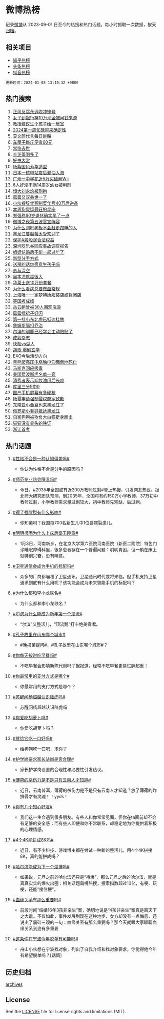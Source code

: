 # 微博热榜

记录[微博](https://www.weibo.com)从 2023-09-01 日至今的热搜和热门话题。每小时抓取一次数据，按天[归档](archives)。

## 相关项目

- [知乎热榜](https://github.com/hotarchive/zhihu)
- [头条热榜](https://github.com/hotarchive/toutiao)
- [抖音热榜](https://github.com/hotarchive/douyin)


`更新时间：2024-01-08 13:10:32 +0800`

## 热门搜索

1. [正风反腐永远吹冲锋号](https://m.weibo.cn/search?containerid=100103type%3D1%26t%3D10%26q%3D%23%E6%AD%A3%E9%A3%8E%E5%8F%8D%E8%85%90%E6%B0%B8%E8%BF%9C%E5%90%B9%E5%86%B2%E9%94%8B%E5%8F%B7%23&stream_entry_id=51&isnewpage=1&extparam=seat%3D1%26c_type%3D51%26pos%3D0%26dgr%3D0%26q%3D%2523%25E6%25AD%25A3%25E9%25A3%258E%25E5%258F%258D%25E8%2585%2590%25E6%25B0%25B8%25E8%25BF%259C%25E5%2590%25B9%25E5%2586%25B2%25E9%2594%258B%25E5%258F%25B7%2523%26filter_type%3Drealtimehot%26cate%3D10103%26stream_entry_id%3D51%26display_time%3D1704690631%26pre_seqid%3D17046906310020735637)
1. [女子到银行存10万现金被问钱来源](https://m.weibo.cn/search?containerid=100103type%3D1%26t%3D10%26q%3D%23%E5%A5%B3%E5%AD%90%E5%88%B0%E9%93%B6%E8%A1%8C%E5%AD%9810%E4%B8%87%E7%8E%B0%E9%87%91%E8%A2%AB%E9%97%AE%E9%92%B1%E6%9D%A5%E6%BA%90%23&stream_entry_id=31&isnewpage=1&extparam=seat%3D1%26c_type%3D31%26realpos%3D1%26q%3D%2523%25E5%25A5%25B3%25E5%25AD%2590%25E5%2588%25B0%25E9%2593%25B6%25E8%25A1%258C%25E5%25AD%259810%25E4%25B8%2587%25E7%258E%25B0%25E9%2587%2591%25E8%25A2%25AB%25E9%2597%25AE%25E9%2592%25B1%25E6%259D%25A5%25E6%25BA%2590%2523%26band_rank%3D1%26dgr%3D0%26flag%3D2%26cate%3D5001%26filter_type%3Drealtimehot%26stream_entry_id%3D31%26lcate%3D5001%26pos%3D0%26display_time%3D1704690631%26pre_seqid%3D17046906310020735637)
1. [教授建议生个孩子给一居室](https://m.weibo.cn/search?containerid=100103type%3D1%26t%3D10%26q%3D%23%E6%95%99%E6%8E%88%E5%BB%BA%E8%AE%AE%E7%94%9F%E4%B8%AA%E5%AD%A9%E5%AD%90%E7%BB%99%E4%B8%80%E5%B1%85%E5%AE%A4%23&stream_entry_id=31&isnewpage=1&extparam=seat%3D1%26c_type%3D31%26realpos%3D2%26q%3D%2523%25E6%2595%2599%25E6%258E%2588%25E5%25BB%25BA%25E8%25AE%25AE%25E7%2594%259F%25E4%25B8%25AA%25E5%25AD%25A9%25E5%25AD%2590%25E7%25BB%2599%25E4%25B8%2580%25E5%25B1%2585%25E5%25AE%25A4%2523%26band_rank%3D2%26dgr%3D0%26flag%3D1%26cate%3D5001%26filter_type%3Drealtimehot%26stream_entry_id%3D31%26lcate%3D5001%26pos%3D1%26display_time%3D1704690631%26pre_seqid%3D17046906310020735637)
1. [2024第一周忙碌带来确定性](https://m.weibo.cn/search?containerid=100103type%3D1%26t%3D10%26q%3D%232024%E7%AC%AC%E4%B8%80%E5%91%A8%E5%BF%99%E7%A2%8C%E5%B8%A6%E6%9D%A5%E7%A1%AE%E5%AE%9A%E6%80%A7%23&stream_entry_id=31&isnewpage=1&extparam=seat%3D1%26c_type%3D31%26realpos%3D3%26q%3D%25232024%25E7%25AC%25AC%25E4%25B8%2580%25E5%2591%25A8%25E5%25BF%2599%25E7%25A2%258C%25E5%25B8%25A6%25E6%259D%25A5%25E7%25A1%25AE%25E5%25AE%259A%25E6%2580%25A7%2523%26band_rank%3D3%26dgr%3D0%26flag%3D1%26cate%3D5001%26filter_type%3Drealtimehot%26stream_entry_id%3D31%26lcate%3D5001%26pos%3D2%26display_time%3D1704690631%26pre_seqid%3D17046906310020735637)
1. [莫文蔚代言每日鲜酪](https://m.weibo.cn/search?containerid=100103type%3D1%26t%3D10%26q%3D%23%E8%8E%AB%E6%96%87%E8%94%9A%E4%BB%A3%E8%A8%80%E6%AF%8F%E6%97%A5%E9%B2%9C%E9%85%AA%23&stream_entry_id=31&isnewpage=1&extparam=seat%3D1%26c_type%3D31%26pos%3D3%26q%3D%2523%25E8%258E%25AB%25E6%2596%2587%25E8%2594%259A%25E4%25BB%25A3%25E8%25A8%2580%25E6%25AF%258F%25E6%2597%25A5%25E9%25B2%259C%25E9%2585%25AA%2523%26band_rank%3D4%26adid%3D218080%26is_ad_pos%3D1%26topic_ad%3D1%26dgr%3D0%26filter_type%3Drealtimehot%26stream_entry_id%3D31%26lcate%3D5001%26cate%3D5001%26display_time%3D1704690631%26pre_seqid%3D17046906310020735637)
1. [车厘子每斤便宜60元](https://m.weibo.cn/search?containerid=100103type%3D1%26t%3D10%26q%3D%23%E8%BD%A6%E5%8E%98%E5%AD%90%E6%AF%8F%E6%96%A4%E4%BE%BF%E5%AE%9C60%E5%85%83%23&stream_entry_id=31&isnewpage=1&extparam=seat%3D1%26c_type%3D31%26realpos%3D4%26q%3D%2523%25E8%25BD%25A6%25E5%258E%2598%25E5%25AD%2590%25E6%25AF%258F%25E6%2596%25A4%25E4%25BE%25BF%25E5%25AE%259C60%25E5%2585%2583%2523%26band_rank%3D4%26dgr%3D0%26flag%3D2%26cate%3D5001%26filter_type%3Drealtimehot%26stream_entry_id%3D31%26lcate%3D5001%26pos%3D4%26display_time%3D1704690631%26pre_seqid%3D17046906310020735637)
1. [常怡去世](https://m.weibo.cn/search?containerid=100103type%3D1%26t%3D10%26q%3D%23%E5%B8%B8%E6%80%A1%E5%8E%BB%E4%B8%96%23&stream_entry_id=31&isnewpage=1&extparam=seat%3D1%26c_type%3D31%26realpos%3D5%26q%3D%2523%25E5%25B8%25B8%25E6%2580%25A1%25E5%258E%25BB%25E4%25B8%2596%2523%26band_rank%3D5%26dgr%3D0%26flag%3D1%26cate%3D5001%26filter_type%3Drealtimehot%26stream_entry_id%3D31%26lcate%3D5001%26pos%3D5%26display_time%3D1704690631%26pre_seqid%3D17046906310020735637)
1. [辛芷蕾喝多了](https://m.weibo.cn/search?containerid=100103type%3D1%26t%3D10%26q%3D%E8%BE%9B%E8%8A%B7%E8%95%BE%E5%96%9D%E5%A4%9A%E4%BA%86&stream_entry_id=31&isnewpage=1&extparam=seat%3D1%26c_type%3D31%26realpos%3D6%26q%3D%25E8%25BE%259B%25E8%258A%25B7%25E8%2595%25BE%25E5%2596%259D%25E5%25A4%259A%25E4%25BA%2586%26band_rank%3D6%26dgr%3D0%26flag%3D2%26cate%3D5001%26filter_type%3Drealtimehot%26stream_entry_id%3D31%26lcate%3D5001%26pos%3D6%26display_time%3D1704690631%26pre_seqid%3D17046906310020735637)
1. [好书大赏](https://m.weibo.cn/search?containerid=100103type%3D1%26t%3D10%26q%3D%23%E5%A5%BD%E4%B9%A6%E5%A4%A7%E8%B5%8F%23&stream_entry_id=31&isnewpage=1&extparam=seat%3D1%26c_type%3D31%26pos%3D7%26q%3D%2523%25E5%25A5%25BD%25E4%25B9%25A6%25E5%25A4%25A7%25E8%25B5%258F%2523%26band_rank%3D7%26adid%3D218318%26is_ad_pos%3D1%26dgr%3D0%26filter_type%3Drealtimehot%26stream_entry_id%3D31%26lcate%3D5001%26cate%3D5001%26display_time%3D1704690631%26pre_seqid%3D17046906310020735637)
1. [杨紫国色芳华造型](https://m.weibo.cn/search?containerid=100103type%3D1%26t%3D10%26q%3D%E6%9D%A8%E7%B4%AB%E5%9B%BD%E8%89%B2%E8%8A%B3%E5%8D%8E%E9%80%A0%E5%9E%8B&stream_entry_id=31&isnewpage=1&extparam=seat%3D1%26c_type%3D31%26realpos%3D7%26q%3D%25E6%259D%25A8%25E7%25B4%25AB%25E5%259B%25BD%25E8%2589%25B2%25E8%258A%25B3%25E5%258D%258E%25E9%2580%25A0%25E5%259E%258B%26band_rank%3D7%26dgr%3D0%26flag%3D1%26cate%3D5001%26filter_type%3Drealtimehot%26stream_entry_id%3D31%26lcate%3D5001%26pos%3D8%26display_time%3D1704690631%26pre_seqid%3D17046906310020735637)
1. [日本一核电站震后漏油入海](https://m.weibo.cn/search?containerid=100103type%3D1%26t%3D10%26q%3D%23%E6%97%A5%E6%9C%AC%E4%B8%80%E6%A0%B8%E7%94%B5%E7%AB%99%E9%9C%87%E5%90%8E%E6%BC%8F%E6%B2%B9%E5%85%A5%E6%B5%B7%23&stream_entry_id=31&isnewpage=1&extparam=seat%3D1%26c_type%3D31%26realpos%3D8%26q%3D%2523%25E6%2597%25A5%25E6%259C%25AC%25E4%25B8%2580%25E6%25A0%25B8%25E7%2594%25B5%25E7%25AB%2599%25E9%259C%2587%25E5%2590%258E%25E6%25BC%258F%25E6%25B2%25B9%25E5%2585%25A5%25E6%25B5%25B7%2523%26band_rank%3D8%26dgr%3D0%26flag%3D1%26cate%3D5001%26filter_type%3Drealtimehot%26stream_entry_id%3D31%26lcate%3D5001%26pos%3D9%26display_time%3D1704690631%26pre_seqid%3D17046906310020735637)
1. [广州一中学花近5万买破解Wii](https://m.weibo.cn/search?containerid=100103type%3D1%26t%3D10%26q%3D%23%E5%B9%BF%E5%B7%9E%E4%B8%80%E4%B8%AD%E5%AD%A6%E8%8A%B1%E8%BF%915%E4%B8%87%E4%B9%B0%E7%A0%B4%E8%A7%A3Wii%23&stream_entry_id=31&isnewpage=1&extparam=seat%3D1%26c_type%3D31%26realpos%3D9%26q%3D%2523%25E5%25B9%25BF%25E5%25B7%259E%25E4%25B8%2580%25E4%25B8%25AD%25E5%25AD%25A6%25E8%258A%25B1%25E8%25BF%25915%25E4%25B8%2587%25E4%25B9%25B0%25E7%25A0%25B4%25E8%25A7%25A3Wii%2523%26band_rank%3D9%26dgr%3D0%26flag%3D1%26cate%3D5001%26filter_type%3Drealtimehot%26stream_entry_id%3D31%26lcate%3D5001%26pos%3D10%26display_time%3D1704690631%26pre_seqid%3D17046906310020735637)
1. [6人奸淫不满14周岁幼女被判刑](https://m.weibo.cn/search?containerid=100103type%3D1%26t%3D10%26q%3D%236%E4%BA%BA%E5%A5%B8%E6%B7%AB%E4%B8%8D%E6%BB%A114%E5%91%A8%E5%B2%81%E5%B9%BC%E5%A5%B3%E8%A2%AB%E5%88%A4%E5%88%91%23&stream_entry_id=31&isnewpage=1&extparam=seat%3D1%26c_type%3D31%26realpos%3D10%26q%3D%25236%25E4%25BA%25BA%25E5%25A5%25B8%25E6%25B7%25AB%25E4%25B8%258D%25E6%25BB%25A114%25E5%2591%25A8%25E5%25B2%2581%25E5%25B9%25BC%25E5%25A5%25B3%25E8%25A2%25AB%25E5%2588%25A4%25E5%2588%2591%2523%26band_rank%3D10%26dgr%3D0%26flag%3D2%26cate%3D5001%26filter_type%3Drealtimehot%26stream_entry_id%3D31%26lcate%3D5001%26pos%3D11%26display_time%3D1704690631%26pre_seqid%3D17046906310020735637)
1. [恒大刘永灼被刑拘](https://m.weibo.cn/search?containerid=100103type%3D1%26t%3D10%26q%3D%23%E6%81%92%E5%A4%A7%E5%88%98%E6%B0%B8%E7%81%BC%E8%A2%AB%E5%88%91%E6%8B%98%23&stream_entry_id=31&isnewpage=1&extparam=seat%3D1%26c_type%3D31%26realpos%3D11%26q%3D%2523%25E6%2581%2592%25E5%25A4%25A7%25E5%2588%2598%25E6%25B0%25B8%25E7%2581%25BC%25E8%25A2%25AB%25E5%2588%2591%25E6%258B%2598%2523%26band_rank%3D11%26dgr%3D0%26flag%3D1%26cate%3D5001%26filter_type%3Drealtimehot%26stream_entry_id%3D31%26lcate%3D5001%26pos%3D12%26display_time%3D1704690631%26pre_seqid%3D17046906310020735637)
1. [霉霉又双叒世一了](https://m.weibo.cn/search?containerid=100103type%3D1%26t%3D10%26q%3D%23%E9%9C%89%E9%9C%89%E5%8F%88%E5%8F%8C%E5%8F%92%E4%B8%96%E4%B8%80%E4%BA%86%23&stream_entry_id=31&isnewpage=1&extparam=seat%3D1%26c_type%3D31%26realpos%3D12%26q%3D%2523%25E9%259C%2589%25E9%259C%2589%25E5%258F%2588%25E5%258F%258C%25E5%258F%2592%25E4%25B8%2596%25E4%25B8%2580%25E4%25BA%2586%2523%26band_rank%3D12%26dgr%3D0%26flag%3D1%26cate%3D5001%26filter_type%3Drealtimehot%26stream_entry_id%3D31%26lcate%3D5001%26pos%3D13%26display_time%3D1704690631%26pre_seqid%3D17046906310020735637)
1. [小伙裸辞卖预制菜年亏40万后逆袭](https://m.weibo.cn/search?containerid=100103type%3D1%26t%3D10%26q%3D%23%E5%B0%8F%E4%BC%99%E8%A3%B8%E8%BE%9E%E5%8D%96%E9%A2%84%E5%88%B6%E8%8F%9C%E5%B9%B4%E4%BA%8F40%E4%B8%87%E5%90%8E%E9%80%86%E8%A2%AD%23&stream_entry_id=31&isnewpage=1&extparam=seat%3D1%26c_type%3D31%26realpos%3D13%26q%3D%2523%25E5%25B0%258F%25E4%25BC%2599%25E8%25A3%25B8%25E8%25BE%259E%25E5%258D%2596%25E9%25A2%2584%25E5%2588%25B6%25E8%258F%259C%25E5%25B9%25B4%25E4%25BA%258F40%25E4%25B8%2587%25E5%2590%258E%25E9%2580%2586%25E8%25A2%25AD%2523%26band_rank%3D13%26dgr%3D0%26flag%3D0%26cate%3D5001%26filter_type%3Drealtimehot%26stream_entry_id%3D31%26lcate%3D5001%26pos%3D14%26display_time%3D1704690631%26pre_seqid%3D17046906310020735637)
1. [本周狗屎运最旺的星座](https://m.weibo.cn/search?containerid=100103type%3D1%26t%3D10%26q%3D%E6%9C%AC%E5%91%A8%E7%8B%97%E5%B1%8E%E8%BF%90%E6%9C%80%E6%97%BA%E7%9A%84%E6%98%9F%E5%BA%A7&stream_entry_id=31&isnewpage=1&extparam=seat%3D1%26c_type%3D31%26realpos%3D14%26q%3D%25E6%259C%25AC%25E5%2591%25A8%25E7%258B%2597%25E5%25B1%258E%25E8%25BF%2590%25E6%259C%2580%25E6%2597%25BA%25E7%259A%2584%25E6%2598%259F%25E5%25BA%25A7%26band_rank%3D14%26dgr%3D0%26flag%3D0%26cate%3D5001%26filter_type%3Drealtimehot%26stream_entry_id%3D31%26lcate%3D5001%26pos%3D15%26display_time%3D1704690631%26pre_seqid%3D17046906310020735637)
1. [郑强称60岁退休确实早了一点](https://m.weibo.cn/search?containerid=100103type%3D1%26t%3D10%26q%3D%23%E9%83%91%E5%BC%BA%E7%A7%B060%E5%B2%81%E9%80%80%E4%BC%91%E7%A1%AE%E5%AE%9E%E6%97%A9%E4%BA%86%E4%B8%80%E7%82%B9%23&stream_entry_id=31&isnewpage=1&extparam=seat%3D1%26c_type%3D31%26realpos%3D15%26q%3D%2523%25E9%2583%2591%25E5%25BC%25BA%25E7%25A7%25B060%25E5%25B2%2581%25E9%2580%2580%25E4%25BC%2591%25E7%25A1%25AE%25E5%25AE%259E%25E6%2597%25A9%25E4%25BA%2586%25E4%25B8%2580%25E7%2582%25B9%2523%26band_rank%3D15%26dgr%3D0%26flag%3D0%26cate%3D5001%26filter_type%3Drealtimehot%26stream_entry_id%3D31%26lcate%3D5001%26pos%3D16%26display_time%3D1704690631%26pre_seqid%3D17046906310020735637)
1. [微博之夜第五波官宣阵容](https://m.weibo.cn/search?containerid=100103type%3D1%26t%3D10%26q%3D%23%E5%BE%AE%E5%8D%9A%E4%B9%8B%E5%A4%9C%E7%AC%AC%E4%BA%94%E6%B3%A2%E5%AE%98%E5%AE%A3%E9%98%B5%E5%AE%B9%23&stream_entry_id=31&isnewpage=1&extparam=seat%3D1%26c_type%3D31%26realpos%3D16%26q%3D%2523%25E5%25BE%25AE%25E5%258D%259A%25E4%25B9%258B%25E5%25A4%259C%25E7%25AC%25AC%25E4%25BA%2594%25E6%25B3%25A2%25E5%25AE%2598%25E5%25AE%25A3%25E9%2598%25B5%25E5%25AE%25B9%2523%26band_rank%3D16%26dgr%3D0%26flag%3D1%26cate%3D5001%26filter_type%3Drealtimehot%26stream_entry_id%3D31%26lcate%3D5001%26pos%3D17%26display_time%3D1704690631%26pre_seqid%3D17046906310020735637)
1. [为什么网吧老板不会赶走蹭睡的人](https://m.weibo.cn/search?containerid=100103type%3D1%26t%3D10%26q%3D%E4%B8%BA%E4%BB%80%E4%B9%88%E7%BD%91%E5%90%A7%E8%80%81%E6%9D%BF%E4%B8%8D%E4%BC%9A%E8%B5%B6%E8%B5%B0%E8%B9%AD%E7%9D%A1%E7%9A%84%E4%BA%BA&stream_entry_id=31&isnewpage=1&extparam=seat%3D1%26c_type%3D31%26realpos%3D17%26q%3D%25E4%25B8%25BA%25E4%25BB%2580%25E4%25B9%2588%25E7%25BD%2591%25E5%2590%25A7%25E8%2580%2581%25E6%259D%25BF%25E4%25B8%258D%25E4%25BC%259A%25E8%25B5%25B6%25E8%25B5%25B0%25E8%25B9%25AD%25E7%259D%25A1%25E7%259A%2584%25E4%25BA%25BA%26band_rank%3D17%26dgr%3D0%26flag%3D0%26cate%3D5001%26filter_type%3Drealtimehot%26stream_entry_id%3D31%26lcate%3D5001%26pos%3D18%26display_time%3D1704690631%26pre_seqid%3D17046906310020735637)
1. [黑龙江蔓越莓太受欢迎了](https://m.weibo.cn/search?containerid=100103type%3D1%26t%3D10%26q%3D%23%E9%BB%91%E9%BE%99%E6%B1%9F%E8%94%93%E8%B6%8A%E8%8E%93%E5%A4%AA%E5%8F%97%E6%AC%A2%E8%BF%8E%E4%BA%86%23&stream_entry_id=31&isnewpage=1&extparam=seat%3D1%26c_type%3D31%26realpos%3D18%26q%3D%2523%25E9%25BB%2591%25E9%25BE%2599%25E6%25B1%259F%25E8%2594%2593%25E8%25B6%258A%25E8%258E%2593%25E5%25A4%25AA%25E5%258F%2597%25E6%25AC%25A2%25E8%25BF%258E%25E4%25BA%2586%2523%26band_rank%3D18%26dgr%3D0%26flag%3D0%26cate%3D5001%26filter_type%3Drealtimehot%26stream_entry_id%3D31%26lcate%3D5001%26pos%3D19%26display_time%3D1704690631%26pre_seqid%3D17046906310020735637)
1. [保护A股股民合法权益](https://m.weibo.cn/search?containerid=100103type%3D1%26t%3D10%26q%3D%23%E4%BF%9D%E6%8A%A4A%E8%82%A1%E8%82%A1%E6%B0%91%E5%90%88%E6%B3%95%E6%9D%83%E7%9B%8A%23&stream_entry_id=31&isnewpage=1&extparam=seat%3D1%26c_type%3D31%26realpos%3D19%26q%3D%2523%25E4%25BF%259D%25E6%258A%25A4A%25E8%2582%25A1%25E8%2582%25A1%25E6%25B0%2591%25E5%2590%2588%25E6%25B3%2595%25E6%259D%2583%25E7%259B%258A%2523%26band_rank%3D19%26dgr%3D0%26flag%3D0%26cate%3D5001%26filter_type%3Drealtimehot%26stream_entry_id%3D31%26lcate%3D5001%26pos%3D20%26display_time%3D1704690631%26pre_seqid%3D17046906310020735637)
1. [深圳欢乐谷回应事故调查报告](https://m.weibo.cn/search?containerid=100103type%3D1%26t%3D10%26q%3D%23%E6%B7%B1%E5%9C%B3%E6%AC%A2%E4%B9%90%E8%B0%B7%E5%9B%9E%E5%BA%94%E4%BA%8B%E6%95%85%E8%B0%83%E6%9F%A5%E6%8A%A5%E5%91%8A%23&stream_entry_id=31&isnewpage=1&extparam=seat%3D1%26c_type%3D31%26realpos%3D20%26q%3D%2523%25E6%25B7%25B1%25E5%259C%25B3%25E6%25AC%25A2%25E4%25B9%2590%25E8%25B0%25B7%25E5%259B%259E%25E5%25BA%2594%25E4%25BA%258B%25E6%2595%2585%25E8%25B0%2583%25E6%259F%25A5%25E6%258A%25A5%25E5%2591%258A%2523%26band_rank%3D20%26dgr%3D0%26flag%3D1%26cate%3D5001%26filter_type%3Drealtimehot%26stream_entry_id%3D31%26lcate%3D5001%26pos%3D21%26display_time%3D1704690631%26pre_seqid%3D17046906310020735637)
1. [姐姐结婚后不能一起过年了](https://m.weibo.cn/search?containerid=100103type%3D1%26t%3D10%26q%3D%23%E5%A7%90%E5%A7%90%E7%BB%93%E5%A9%9A%E5%90%8E%E4%B8%8D%E8%83%BD%E4%B8%80%E8%B5%B7%E8%BF%87%E5%B9%B4%E4%BA%86%23&stream_entry_id=31&isnewpage=1&extparam=seat%3D1%26c_type%3D31%26realpos%3D21%26q%3D%2523%25E5%25A7%2590%25E5%25A7%2590%25E7%25BB%2593%25E5%25A9%259A%25E5%2590%258E%25E4%25B8%258D%25E8%2583%25BD%25E4%25B8%2580%25E8%25B5%25B7%25E8%25BF%2587%25E5%25B9%25B4%25E4%25BA%2586%2523%26band_rank%3D21%26dgr%3D0%26flag%3D1%26cate%3D5001%26filter_type%3Drealtimehot%26stream_entry_id%3D31%26lcate%3D5001%26pos%3D22%26display_time%3D1704690631%26pre_seqid%3D17046906310020735637)
1. [新型分手方式](https://m.weibo.cn/search?containerid=100103type%3D1%26t%3D10%26q%3D%23%E6%96%B0%E5%9E%8B%E5%88%86%E6%89%8B%E6%96%B9%E5%BC%8F%23&stream_entry_id=31&isnewpage=1&extparam=seat%3D1%26c_type%3D31%26realpos%3D22%26q%3D%2523%25E6%2596%25B0%25E5%259E%258B%25E5%2588%2586%25E6%2589%258B%25E6%2596%25B9%25E5%25BC%258F%2523%26band_rank%3D22%26dgr%3D0%26flag%3D1%26cate%3D5001%26filter_type%3Drealtimehot%26stream_entry_id%3D31%26lcate%3D5001%26pos%3D23%26display_time%3D1704690631%26pre_seqid%3D17046906310020735637)
1. [送房的话你愿意生孩子吗](https://m.weibo.cn/search?containerid=100103type%3D1%26t%3D10%26q%3D%23%E9%80%81%E6%88%BF%E7%9A%84%E8%AF%9D%E4%BD%A0%E6%84%BF%E6%84%8F%E7%94%9F%E5%AD%A9%E5%AD%90%E5%90%97%23&stream_entry_id=31&isnewpage=1&extparam=seat%3D1%26c_type%3D31%26realpos%3D23%26q%3D%2523%25E9%2580%2581%25E6%2588%25BF%25E7%259A%2584%25E8%25AF%259D%25E4%25BD%25A0%25E6%2584%25BF%25E6%2584%258F%25E7%2594%259F%25E5%25AD%25A9%25E5%25AD%2590%25E5%2590%2597%2523%26band_rank%3D23%26dgr%3D0%26flag%3D1%26cate%3D5001%26filter_type%3Drealtimehot%26stream_entry_id%3D31%26lcate%3D5001%26pos%3D24%26display_time%3D1704690631%26pre_seqid%3D17046906310020735637)
1. [恋与深空](https://m.weibo.cn/search?containerid=100103type%3D1%26t%3D10%26q%3D%E6%81%8B%E4%B8%8E%E6%B7%B1%E7%A9%BA&stream_entry_id=31&isnewpage=1&extparam=seat%3D1%26c_type%3D31%26realpos%3D24%26q%3D%25E6%2581%258B%25E4%25B8%258E%25E6%25B7%25B1%25E7%25A9%25BA%26band_rank%3D24%26dgr%3D0%26flag%3D1%26cate%3D5001%26filter_type%3Drealtimehot%26stream_entry_id%3D31%26lcate%3D5001%26pos%3D25%26display_time%3D1704690631%26pre_seqid%3D17046906310020735637)
1. [奥本海默赢很大](https://m.weibo.cn/search?containerid=100103type%3D1%26t%3D10%26q%3D%23%E5%A5%A5%E6%9C%AC%E6%B5%B7%E9%BB%98%E8%B5%A2%E5%BE%88%E5%A4%A7%23&stream_entry_id=31&isnewpage=1&extparam=seat%3D1%26c_type%3D31%26realpos%3D25%26q%3D%2523%25E5%25A5%25A5%25E6%259C%25AC%25E6%25B5%25B7%25E9%25BB%2598%25E8%25B5%25A2%25E5%25BE%2588%25E5%25A4%25A7%2523%26band_rank%3D25%26dgr%3D0%26flag%3D1%26cate%3D5001%26filter_type%3Drealtimehot%26stream_entry_id%3D31%26lcate%3D5001%26pos%3D26%26display_time%3D1704690631%26pre_seqid%3D17046906310020735637)
1. [华莱士送10万份套餐](https://m.weibo.cn/search?containerid=100103type%3D1%26t%3D10%26q%3D%E5%8D%8E%E8%8E%B1%E5%A3%AB%E9%80%8110%E4%B8%87%E4%BB%BD%E5%A5%97%E9%A4%90&stream_entry_id=31&isnewpage=1&extparam=seat%3D1%26c_type%3D31%26realpos%3D26%26q%3D%25E5%258D%258E%25E8%258E%25B1%25E5%25A3%25AB%25E9%2580%258110%25E4%25B8%2587%25E4%25BB%25BD%25E5%25A5%2597%25E9%25A4%2590%26band_rank%3D26%26dgr%3D0%26flag%3D0%26cate%3D5001%26filter_type%3Drealtimehot%26stream_entry_id%3D31%26lcate%3D5001%26pos%3D27%26display_time%3D1704690631%26pre_seqid%3D17046906310020735637)
1. [为什么看病总要做血常规](https://m.weibo.cn/search?containerid=100103type%3D1%26t%3D10%26q%3D%23%E4%B8%BA%E4%BB%80%E4%B9%88%E7%9C%8B%E7%97%85%E6%80%BB%E8%A6%81%E5%81%9A%E8%A1%80%E5%B8%B8%E8%A7%84%23&stream_entry_id=31&isnewpage=1&extparam=seat%3D1%26c_type%3D31%26realpos%3D27%26q%3D%2523%25E4%25B8%25BA%25E4%25BB%2580%25E4%25B9%2588%25E7%259C%258B%25E7%2597%2585%25E6%2580%25BB%25E8%25A6%2581%25E5%2581%259A%25E8%25A1%2580%25E5%25B8%25B8%25E8%25A7%2584%2523%26band_rank%3D27%26dgr%3D0%26flag%3D0%26cate%3D5001%26filter_type%3Drealtimehot%26stream_entry_id%3D31%26lcate%3D5001%26pos%3D28%26display_time%3D1704690631%26pre_seqid%3D17046906310020735637)
1. [上海唯一一家梦特娇服装店或将闭店](https://m.weibo.cn/search?containerid=100103type%3D1%26t%3D10%26q%3D%23%E4%B8%8A%E6%B5%B7%E5%94%AF%E4%B8%80%E4%B8%80%E5%AE%B6%E6%A2%A6%E7%89%B9%E5%A8%87%E6%9C%8D%E8%A3%85%E5%BA%97%E6%88%96%E5%B0%86%E9%97%AD%E5%BA%97%23&stream_entry_id=31&isnewpage=1&extparam=seat%3D1%26c_type%3D31%26realpos%3D28%26q%3D%2523%25E4%25B8%258A%25E6%25B5%25B7%25E5%2594%25AF%25E4%25B8%2580%25E4%25B8%2580%25E5%25AE%25B6%25E6%25A2%25A6%25E7%2589%25B9%25E5%25A8%2587%25E6%259C%258D%25E8%25A3%2585%25E5%25BA%2597%25E6%2588%2596%25E5%25B0%2586%25E9%2597%25AD%25E5%25BA%2597%2523%26band_rank%3D28%26dgr%3D0%26flag%3D1%26cate%3D5001%26filter_type%3Drealtimehot%26stream_entry_id%3D31%26lcate%3D5001%26pos%3D29%26display_time%3D1704690631%26pre_seqid%3D17046906310020735637)
1. [等国考成绩](https://m.weibo.cn/search?containerid=100103type%3D1%26t%3D10%26q%3D%E7%AD%89%E5%9B%BD%E8%80%83%E6%88%90%E7%BB%A9&stream_entry_id=31&isnewpage=1&extparam=seat%3D1%26c_type%3D31%26realpos%3D29%26q%3D%25E7%25AD%2589%25E5%259B%25BD%25E8%2580%2583%25E6%2588%2590%25E7%25BB%25A9%26band_rank%3D29%26dgr%3D0%26flag%3D0%26cate%3D5001%26filter_type%3Drealtimehot%26stream_entry_id%3D31%26lcate%3D5001%26pos%3D30%26display_time%3D1704690631%26pre_seqid%3D17046906310020735637)
1. [岳云鹏曾被30人围观洗澡](https://m.weibo.cn/search?containerid=100103type%3D1%26t%3D10%26q%3D%E5%B2%B3%E4%BA%91%E9%B9%8F%E6%9B%BE%E8%A2%AB30%E4%BA%BA%E5%9B%B4%E8%A7%82%E6%B4%97%E6%BE%A1&stream_entry_id=31&isnewpage=1&extparam=seat%3D1%26c_type%3D31%26realpos%3D30%26q%3D%25E5%25B2%25B3%25E4%25BA%2591%25E9%25B9%258F%25E6%259B%25BE%25E8%25A2%25AB30%25E4%25BA%25BA%25E5%259B%25B4%25E8%25A7%2582%25E6%25B4%2597%25E6%25BE%25A1%26band_rank%3D30%26dgr%3D0%26flag%3D0%26cate%3D5001%26filter_type%3Drealtimehot%26stream_entry_id%3D31%26lcate%3D5001%26pos%3D31%26display_time%3D1704690631%26pre_seqid%3D17046906310020735637)
1. [霉霉绿裙子好闪](https://m.weibo.cn/search?containerid=100103type%3D1%26t%3D10%26q%3D%23%E9%9C%89%E9%9C%89%E7%BB%BF%E8%A3%99%E5%AD%90%E5%A5%BD%E9%97%AA%23&stream_entry_id=31&isnewpage=1&extparam=seat%3D1%26c_type%3D31%26realpos%3D31%26q%3D%2523%25E9%259C%2589%25E9%259C%2589%25E7%25BB%25BF%25E8%25A3%2599%25E5%25AD%2590%25E5%25A5%25BD%25E9%2597%25AA%2523%26band_rank%3D31%26dgr%3D0%26flag%3D0%26cate%3D5001%26filter_type%3Drealtimehot%26stream_entry_id%3D31%26lcate%3D5001%26pos%3D32%26display_time%3D1704690631%26pre_seqid%3D17046906310020735637)
1. [第一批小东北虎已抵达桂林](https://m.weibo.cn/search?containerid=100103type%3D1%26t%3D10%26q%3D%23%E7%AC%AC%E4%B8%80%E6%89%B9%E5%B0%8F%E4%B8%9C%E5%8C%97%E8%99%8E%E5%B7%B2%E6%8A%B5%E8%BE%BE%E6%A1%82%E6%9E%97%23&stream_entry_id=31&isnewpage=1&extparam=seat%3D1%26c_type%3D31%26realpos%3D32%26q%3D%2523%25E7%25AC%25AC%25E4%25B8%2580%25E6%2589%25B9%25E5%25B0%258F%25E4%25B8%259C%25E5%258C%2597%25E8%2599%258E%25E5%25B7%25B2%25E6%258A%25B5%25E8%25BE%25BE%25E6%25A1%2582%25E6%259E%2597%2523%26band_rank%3D32%26dgr%3D0%26flag%3D32768%26cate%3D5001%26filter_type%3Drealtimehot%26stream_entry_id%3D31%26lcate%3D5001%26pos%3D33%26display_time%3D1704690631%26pre_seqid%3D17046906310020735637)
1. [詹姆斯隔扣乔治](https://m.weibo.cn/search?containerid=100103type%3D1%26t%3D10%26q%3D%23%E8%A9%B9%E5%A7%86%E6%96%AF%E9%9A%94%E6%89%A3%E4%B9%94%E6%B2%BB%23&stream_entry_id=31&isnewpage=1&extparam=seat%3D1%26c_type%3D31%26realpos%3D33%26q%3D%2523%25E8%25A9%25B9%25E5%25A7%2586%25E6%2596%25AF%25E9%259A%2594%25E6%2589%25A3%25E4%25B9%2594%25E6%25B2%25BB%2523%26band_rank%3D33%26dgr%3D0%26flag%3D1%26cate%3D5001%26filter_type%3Drealtimehot%26stream_entry_id%3D31%26lcate%3D5001%26pos%3D34%26display_time%3D1704690631%26pre_seqid%3D17046906310020735637)
1. [尔滨的驯鹿已经学会主动贴贴了](https://m.weibo.cn/search?containerid=100103type%3D1%26t%3D10%26q%3D%23%E5%B0%94%E6%BB%A8%E7%9A%84%E9%A9%AF%E9%B9%BF%E5%B7%B2%E7%BB%8F%E5%AD%A6%E4%BC%9A%E4%B8%BB%E5%8A%A8%E8%B4%B4%E8%B4%B4%E4%BA%86%23&stream_entry_id=31&isnewpage=1&extparam=seat%3D1%26c_type%3D31%26realpos%3D34%26q%3D%2523%25E5%25B0%2594%25E6%25BB%25A8%25E7%259A%2584%25E9%25A9%25AF%25E9%25B9%25BF%25E5%25B7%25B2%25E7%25BB%258F%25E5%25AD%25A6%25E4%25BC%259A%25E4%25B8%25BB%25E5%258A%25A8%25E8%25B4%25B4%25E8%25B4%25B4%25E4%25BA%2586%2523%26band_rank%3D34%26dgr%3D0%26flag%3D32768%26cate%3D5001%26filter_type%3Drealtimehot%26stream_entry_id%3D31%26lcate%3D5001%26pos%3D35%26display_time%3D1704690631%26pre_seqid%3D17046906310020735637)
1. [成毅杂志](https://m.weibo.cn/search?containerid=100103type%3D1%26t%3D10%26q%3D%E6%88%90%E6%AF%85%E6%9D%82%E5%BF%97&stream_entry_id=31&isnewpage=1&extparam=seat%3D1%26c_type%3D31%26realpos%3D35%26q%3D%25E6%2588%2590%25E6%25AF%2585%25E6%259D%2582%25E5%25BF%2597%26band_rank%3D35%26dgr%3D0%26flag%3D1%26cate%3D5001%26filter_type%3Drealtimehot%26stream_entry_id%3D31%26lcate%3D5001%26pos%3D36%26display_time%3D1704690631%26pre_seqid%3D17046906310020735637)
1. [快船vs湖人](https://m.weibo.cn/search?containerid=100103type%3D1%26t%3D10%26q%3D%23%E5%BF%AB%E8%88%B9vs%E6%B9%96%E4%BA%BA%23&stream_entry_id=31&isnewpage=1&extparam=seat%3D1%26c_type%3D31%26realpos%3D36%26q%3D%2523%25E5%25BF%25AB%25E8%2588%25B9vs%25E6%25B9%2596%25E4%25BA%25BA%2523%26band_rank%3D36%26dgr%3D0%26flag%3D0%26cate%3D5001%26filter_type%3Drealtimehot%26stream_entry_id%3D31%26lcate%3D5001%26pos%3D37%26display_time%3D1704690631%26pre_seqid%3D17046906310020735637)
1. [胡歌 爆剧玄学](https://m.weibo.cn/search?containerid=100103type%3D1%26t%3D10%26q%3D%E8%83%A1%E6%AD%8C+%E7%88%86%E5%89%A7%E7%8E%84%E5%AD%A6&stream_entry_id=31&isnewpage=1&extparam=seat%3D1%26c_type%3D31%26realpos%3D37%26q%3D%25E8%2583%25A1%25E6%25AD%258C%2520%25E7%2588%2586%25E5%2589%25A7%25E7%258E%2584%25E5%25AD%25A6%26band_rank%3D37%26dgr%3D0%26flag%3D0%26cate%3D5001%26filter_type%3Drealtimehot%26stream_entry_id%3D31%26lcate%3D5001%26pos%3D38%26display_time%3D1704690631%26pre_seqid%3D17046906310020735637)
1. [EXO今后活动方向](https://m.weibo.cn/search?containerid=100103type%3D1%26t%3D10%26q%3D%23EXO%E4%BB%8A%E5%90%8E%E6%B4%BB%E5%8A%A8%E6%96%B9%E5%90%91%23&stream_entry_id=31&isnewpage=1&extparam=seat%3D1%26c_type%3D31%26realpos%3D38%26q%3D%2523EXO%25E4%25BB%258A%25E5%2590%258E%25E6%25B4%25BB%25E5%258A%25A8%25E6%2596%25B9%25E5%2590%2591%2523%26band_rank%3D38%26dgr%3D0%26flag%3D0%26cate%3D5001%26filter_type%3Drealtimehot%26stream_entry_id%3D31%26lcate%3D5001%26pos%3D39%26display_time%3D1704690631%26pre_seqid%3D17046906310020735637)
1. [黑熊爬高压电塔触电仰面倒地死亡](https://m.weibo.cn/search?containerid=100103type%3D1%26t%3D10%26q%3D%23%E9%BB%91%E7%86%8A%E7%88%AC%E9%AB%98%E5%8E%8B%E7%94%B5%E5%A1%94%E8%A7%A6%E7%94%B5%E4%BB%B0%E9%9D%A2%E5%80%92%E5%9C%B0%E6%AD%BB%E4%BA%A1%23&stream_entry_id=31&isnewpage=1&extparam=seat%3D1%26c_type%3D31%26realpos%3D39%26q%3D%2523%25E9%25BB%2591%25E7%2586%258A%25E7%2588%25AC%25E9%25AB%2598%25E5%258E%258B%25E7%2594%25B5%25E5%25A1%2594%25E8%25A7%25A6%25E7%2594%25B5%25E4%25BB%25B0%25E9%259D%25A2%25E5%2580%2592%25E5%259C%25B0%25E6%25AD%25BB%25E4%25BA%25A1%2523%26band_rank%3D39%26dgr%3D0%26flag%3D1%26cate%3D5001%26filter_type%3Drealtimehot%26stream_entry_id%3D31%26lcate%3D5001%26pos%3D40%26display_time%3D1704690631%26pre_seqid%3D17046906310020735637)
1. [马斯克回应吸毒](https://m.weibo.cn/search?containerid=100103type%3D1%26t%3D10%26q%3D%23%E9%A9%AC%E6%96%AF%E5%85%8B%E5%9B%9E%E5%BA%94%E5%90%B8%E6%AF%92%23&stream_entry_id=31&isnewpage=1&extparam=seat%3D1%26c_type%3D31%26realpos%3D40%26q%3D%2523%25E9%25A9%25AC%25E6%2596%25AF%25E5%2585%258B%25E5%259B%259E%25E5%25BA%2594%25E5%2590%25B8%25E6%25AF%2592%2523%26band_rank%3D40%26dgr%3D0%26flag%3D0%26cate%3D5001%26filter_type%3Drealtimehot%26stream_entry_id%3D31%26lcate%3D5001%26pos%3D41%26display_time%3D1704690631%26pre_seqid%3D17046906310020735637)
1. [美国爱泼斯坦名单一窥](https://m.weibo.cn/search?containerid=100103type%3D1%26t%3D10%26q%3D%23%E7%BE%8E%E5%9B%BD%E7%88%B1%E6%B3%BC%E6%96%AF%E5%9D%A6%E5%90%8D%E5%8D%95%E4%B8%80%E7%AA%A5%23&stream_entry_id=31&isnewpage=1&extparam=seat%3D1%26c_type%3D31%26realpos%3D41%26q%3D%2523%25E7%25BE%258E%25E5%259B%25BD%25E7%2588%25B1%25E6%25B3%25BC%25E6%2596%25AF%25E5%259D%25A6%25E5%2590%258D%25E5%258D%2595%25E4%25B8%2580%25E7%25AA%25A5%2523%26band_rank%3D41%26dgr%3D0%26flag%3D0%26cate%3D5001%26filter_type%3Drealtimehot%26stream_entry_id%3D31%26lcate%3D5001%26pos%3D42%26display_time%3D1704690631%26pre_seqid%3D17046906310020735637)
1. [消费者表示卸妆油用后长痘](https://m.weibo.cn/search?containerid=100103type%3D1%26t%3D10%26q%3D%23%E6%B6%88%E8%B4%B9%E8%80%85%E8%A1%A8%E7%A4%BA%E5%8D%B8%E5%A6%86%E6%B2%B9%E7%94%A8%E5%90%8E%E9%95%BF%E7%97%98%23&stream_entry_id=31&isnewpage=1&extparam=seat%3D1%26c_type%3D31%26realpos%3D42%26q%3D%2523%25E6%25B6%2588%25E8%25B4%25B9%25E8%2580%2585%25E8%25A1%25A8%25E7%25A4%25BA%25E5%258D%25B8%25E5%25A6%2586%25E6%25B2%25B9%25E7%2594%25A8%25E5%2590%258E%25E9%2595%25BF%25E7%2597%2598%2523%26band_rank%3D42%26dgr%3D0%26flag%3D1%26cate%3D5001%26filter_type%3Drealtimehot%26stream_entry_id%3D31%26lcate%3D5001%26pos%3D43%26display_time%3D1704690631%26pre_seqid%3D17046906310020735637)
1. [库里三分9中0](https://m.weibo.cn/search?containerid=100103type%3D1%26t%3D10%26q%3D%23%E5%BA%93%E9%87%8C%E4%B8%89%E5%88%869%E4%B8%AD0%23&stream_entry_id=31&isnewpage=1&extparam=seat%3D1%26c_type%3D31%26realpos%3D43%26q%3D%2523%25E5%25BA%2593%25E9%2587%258C%25E4%25B8%2589%25E5%2588%25869%25E4%25B8%25AD0%2523%26band_rank%3D43%26dgr%3D0%26flag%3D1%26cate%3D5001%26filter_type%3Drealtimehot%26stream_entry_id%3D31%26lcate%3D5001%26pos%3D44%26display_time%3D1704690631%26pre_seqid%3D17046906310020735637)
1. [国产手机屏幕有多硬核](https://m.weibo.cn/search?containerid=100103type%3D1%26t%3D10%26q%3D%23%E5%9B%BD%E4%BA%A7%E6%89%8B%E6%9C%BA%E5%B1%8F%E5%B9%95%E6%9C%89%E5%A4%9A%E7%A1%AC%E6%A0%B8%23&stream_entry_id=31&isnewpage=1&extparam=seat%3D1%26c_type%3D31%26realpos%3D44%26q%3D%2523%25E5%259B%25BD%25E4%25BA%25A7%25E6%2589%258B%25E6%259C%25BA%25E5%25B1%258F%25E5%25B9%2595%25E6%259C%2589%25E5%25A4%259A%25E7%25A1%25AC%25E6%25A0%25B8%2523%26band_rank%3D44%26adid%3D218247%26dgr%3D0%26flag%3D0%26cate%3D5001%26filter_type%3Drealtimehot%26stream_entry_id%3D31%26lcate%3D5001%26pos%3D45%26display_time%3D1704690631%26pre_seqid%3D17046906310020735637)
1. [杨幂申请强制侵权商家致歉](https://m.weibo.cn/search?containerid=100103type%3D1%26t%3D10%26q%3D%23%E6%9D%A8%E5%B9%82%E7%94%B3%E8%AF%B7%E5%BC%BA%E5%88%B6%E4%BE%B5%E6%9D%83%E5%95%86%E5%AE%B6%E8%87%B4%E6%AD%89%23&stream_entry_id=31&isnewpage=1&extparam=seat%3D1%26c_type%3D31%26realpos%3D45%26q%3D%2523%25E6%259D%25A8%25E5%25B9%2582%25E7%2594%25B3%25E8%25AF%25B7%25E5%25BC%25BA%25E5%2588%25B6%25E4%25BE%25B5%25E6%259D%2583%25E5%2595%2586%25E5%25AE%25B6%25E8%2587%25B4%25E6%25AD%2589%2523%26band_rank%3D45%26dgr%3D0%26flag%3D1%26cate%3D5001%26filter_type%3Drealtimehot%26stream_entry_id%3D31%26lcate%3D5001%26pos%3D46%26display_time%3D1704690631%26pre_seqid%3D17046906310020735637)
1. [东南亚小金豆也来黑龙江了](https://m.weibo.cn/search?containerid=100103type%3D1%26t%3D10%26q%3D%23%E4%B8%9C%E5%8D%97%E4%BA%9A%E5%B0%8F%E9%87%91%E8%B1%86%E4%B9%9F%E6%9D%A5%E9%BB%91%E9%BE%99%E6%B1%9F%E4%BA%86%23&stream_entry_id=31&isnewpage=1&extparam=seat%3D1%26c_type%3D31%26realpos%3D46%26q%3D%2523%25E4%25B8%259C%25E5%258D%2597%25E4%25BA%259A%25E5%25B0%258F%25E9%2587%2591%25E8%25B1%2586%25E4%25B9%259F%25E6%259D%25A5%25E9%25BB%2591%25E9%25BE%2599%25E6%25B1%259F%25E4%25BA%2586%2523%26band_rank%3D46%26dgr%3D0%26flag%3D32768%26cate%3D5001%26filter_type%3Drealtimehot%26stream_entry_id%3D31%26lcate%3D5001%26pos%3D47%26display_time%3D1704690631%26pre_seqid%3D17046906310020735637)
1. [俄罗斯小套娃抵达黑龙江](https://m.weibo.cn/search?containerid=100103type%3D1%26t%3D10%26q%3D%23%E4%BF%84%E7%BD%97%E6%96%AF%E5%B0%8F%E5%A5%97%E5%A8%83%E6%8A%B5%E8%BE%BE%E9%BB%91%E9%BE%99%E6%B1%9F%23&stream_entry_id=31&isnewpage=1&extparam=seat%3D1%26c_type%3D31%26realpos%3D47%26q%3D%2523%25E4%25BF%2584%25E7%25BD%2597%25E6%2596%25AF%25E5%25B0%258F%25E5%25A5%2597%25E5%25A8%2583%25E6%258A%25B5%25E8%25BE%25BE%25E9%25BB%2591%25E9%25BE%2599%25E6%25B1%259F%2523%26band_rank%3D47%26dgr%3D0%26flag%3D32768%26cate%3D5001%26filter_type%3Drealtimehot%26stream_entry_id%3D31%26lcate%3D5001%26pos%3D48%26display_time%3D1704690631%26pre_seqid%3D17046906310020735637)
1. [自家狗狗被欺负大白猫挺身而出](https://m.weibo.cn/search?containerid=100103type%3D1%26t%3D10%26q%3D%23%E8%87%AA%E5%AE%B6%E7%8B%97%E7%8B%97%E8%A2%AB%E6%AC%BA%E8%B4%9F%E5%A4%A7%E7%99%BD%E7%8C%AB%E6%8C%BA%E8%BA%AB%E8%80%8C%E5%87%BA%23&stream_entry_id=31&isnewpage=1&extparam=seat%3D1%26c_type%3D31%26realpos%3D48%26q%3D%2523%25E8%2587%25AA%25E5%25AE%25B6%25E7%258B%2597%25E7%258B%2597%25E8%25A2%25AB%25E6%25AC%25BA%25E8%25B4%259F%25E5%25A4%25A7%25E7%2599%25BD%25E7%258C%25AB%25E6%258C%25BA%25E8%25BA%25AB%25E8%2580%258C%25E5%2587%25BA%2523%26band_rank%3D48%26dgr%3D0%26flag%3D1%26cate%3D5001%26filter_type%3Drealtimehot%26stream_entry_id%3D31%26lcate%3D5001%26pos%3D49%26display_time%3D1704690631%26pre_seqid%3D17046906310020735637)
1. [猫猫没有骨头的铁证](https://m.weibo.cn/search?containerid=100103type%3D1%26t%3D10%26q%3D%E7%8C%AB%E7%8C%AB%E6%B2%A1%E6%9C%89%E9%AA%A8%E5%A4%B4%E7%9A%84%E9%93%81%E8%AF%81&stream_entry_id=31&isnewpage=1&extparam=seat%3D1%26c_type%3D31%26realpos%3D49%26q%3D%25E7%258C%25AB%25E7%258C%25AB%25E6%25B2%25A1%25E6%259C%2589%25E9%25AA%25A8%25E5%25A4%25B4%25E7%259A%2584%25E9%2593%2581%25E8%25AF%2581%26band_rank%3D49%26dgr%3D0%26flag%3D0%26cate%3D5001%26filter_type%3Drealtimehot%26stream_entry_id%3D31%26lcate%3D5001%26pos%3D50%26display_time%3D1704690631%26pre_seqid%3D17046906310020735637)
1. [浙江首考](https://m.weibo.cn/search?containerid=100103type%3D1%26t%3D10%26q%3D%E6%B5%99%E6%B1%9F%E9%A6%96%E8%80%83&stream_entry_id=31&isnewpage=1&extparam=seat%3D1%26c_type%3D31%26realpos%3D50%26q%3D%25E6%25B5%2599%25E6%25B1%259F%25E9%25A6%2596%25E8%2580%2583%26band_rank%3D50%26dgr%3D0%26flag%3D1%26cate%3D5001%26filter_type%3Drealtimehot%26stream_entry_id%3D31%26lcate%3D5001%26pos%3D51%26display_time%3D1704690631%26pre_seqid%3D17046906310020735637)

## 热门话题

1. [#性格不合是一种认知偏差吗#](https://m.weibo.cn/search?containerid=231522type%3D1%26t%3D10%26q%3D%23%E6%80%A7%E6%A0%BC%E4%B8%8D%E5%90%88%E6%98%AF%E4%B8%80%E7%A7%8D%E8%AE%A4%E7%9F%A5%E5%81%8F%E5%B7%AE%E5%90%97%23&stream_entry_id=128&isnewpage=1&extparam=seat%3D1%26cate%3D5004%26pos%3D1-0-0%26dgr%3D0%26c_type%3D128%26lcate%3D5004%26unitid%3D1704358021550%26display_time%3D1704690631%26pre_seqid%3D170469063187801565077)
    - 你认为性格不合是分手的原因吗？

1. [#师范专业热会降温吗#](https://m.weibo.cn/search?containerid=231522type%3D1%26t%3D10%26q%3D%23%E5%B8%88%E8%8C%83%E4%B8%93%E4%B8%9A%E7%83%AD%E4%BC%9A%E9%99%8D%E6%B8%A9%E5%90%97%23&stream_entry_id=128&isnewpage=1&extparam=seat%3D1%26cate%3D5004%26pos%3D1-0-1%26dgr%3D0%26c_type%3D128%26lcate%3D5004%26unitid%3D1704373310541%26display_time%3D1704690631%26pre_seqid%3D170469063187801565077)
    - 今日，#2035年全国或有近200万教师过剩#登上热搜，引发网友热议。据北师大研究团队预测，到2035年，全国将有约150万小学教师、37万初中教师过剩，小学教师需求量过剩较大，初中教师先短缺、后过剩。

1. [#得了唇腭裂有什么影响#](https://m.weibo.cn/search?containerid=231522type%3D1%26t%3D10%26q%3D%23%E5%BE%97%E4%BA%86%E5%94%87%E8%85%AD%E8%A3%82%E6%9C%89%E4%BB%80%E4%B9%88%E5%BD%B1%E5%93%8D%23&stream_entry_id=128&isnewpage=1&extparam=seat%3D1%26cate%3D5004%26pos%3D1-0-2%26dgr%3D0%26c_type%3D128%26lcate%3D5004%26unitid%3D1704426091508%26display_time%3D1704690631%26pre_seqid%3D170469063187801565077)
    - 你知道吗？我国每700名新生儿中1位唇腭裂患儿。

1. [#明明很困为什么上床后毫无睡意#](https://m.weibo.cn/search?containerid=231522type%3D1%26t%3D10%26q%3D%23%E6%98%8E%E6%98%8E%E5%BE%88%E5%9B%B0%E4%B8%BA%E4%BB%80%E4%B9%88%E4%B8%8A%E5%BA%8A%E5%90%8E%E6%AF%AB%E6%97%A0%E7%9D%A1%E6%84%8F%23&stream_entry_id=128&isnewpage=1&extparam=seat%3D1%26cate%3D5004%26pos%3D1-0-3%26dgr%3D0%26c_type%3D128%26lcate%3D5004%26unitid%3D1704342437378%26display_time%3D1704690631%26pre_seqid%3D170469063187801565077)
    - 1月3日，河南新乡，在北京大学第六医院河南医院（新医二附院）特色门诊睡眠障碍科里，很多患者存在一个普遍问题：明明肯困，但一躺在床上就特别兴奋，没有睡意。

1. [#卫星通信会成为手机的标配吗#](https://m.weibo.cn/search?containerid=231522type%3D1%26t%3D10%26q%3D%23%E5%8D%AB%E6%98%9F%E9%80%9A%E4%BF%A1%E4%BC%9A%E6%88%90%E4%B8%BA%E6%89%8B%E6%9C%BA%E7%9A%84%E6%A0%87%E9%85%8D%E5%90%97%23&stream_entry_id=128&isnewpage=1&extparam=seat%3D1%26cate%3D5004%26pos%3D1-0-4%26dgr%3D0%26c_type%3D128%26lcate%3D5004%26unitid%3D1704363427421%26display_time%3D1704690631%26pre_seqid%3D170469063187801565077)
    - 众多的厂商都瞄准了卫星通讯，卫星通讯时代或将来临。但手机支持卫星通讯到底有什么用呢？该功能会成为未来智能手机的标配吗？

1. [#为什么都和李小龙联名#](https://m.weibo.cn/search?containerid=231522type%3D1%26t%3D10%26q%3D%23%E4%B8%BA%E4%BB%80%E4%B9%88%E9%83%BD%E5%92%8C%E6%9D%8E%E5%B0%8F%E9%BE%99%E8%81%94%E5%90%8D%23&stream_entry_id=128&isnewpage=1&extparam=seat%3D1%26cate%3D5004%26pos%3D1-0-5%26dgr%3D0%26c_type%3D128%26lcate%3D5004%26unitid%3D1704437780384%26display_time%3D1704690631%26pre_seqid%3D170469063187801565077)
    - 为什么都和李小龙联名？

1. [#尔滨为什么能成为新年第一个顶流#](https://m.weibo.cn/search?containerid=231522type%3D1%26t%3D10%26q%3D%23%E5%B0%94%E6%BB%A8%E4%B8%BA%E4%BB%80%E4%B9%88%E8%83%BD%E6%88%90%E4%B8%BA%E6%96%B0%E5%B9%B4%E7%AC%AC%E4%B8%80%E4%B8%AA%E9%A1%B6%E6%B5%81%23&stream_entry_id=128&isnewpage=1&extparam=seat%3D1%26cate%3D5004%26pos%3D1-0-6%26dgr%3D0%26c_type%3D128%26lcate%3D5004%26unitid%3D1704360419239%26display_time%3D1704690631%26pre_seqid%3D170469063187801565077)
    - “尔滨”又整活儿，“顶流鹅”打卡绝美雾凇。

1. [#孔子故里在山东哪个城市#](https://m.weibo.cn/search?containerid=231522type%3D1%26t%3D10%26q%3D%23%E5%AD%94%E5%AD%90%E6%95%85%E9%87%8C%E5%9C%A8%E5%B1%B1%E4%B8%9C%E5%93%AA%E4%B8%AA%E5%9F%8E%E5%B8%82%23&stream_entry_id=128&isnewpage=1&extparam=seat%3D1%26cate%3D5004%26pos%3D1-0-7%26dgr%3D0%26c_type%3D128%26lcate%3D5004%26unitid%3D1704328619314%26display_time%3D1704690631%26pre_seqid%3D170469063187801565077)
    - #晚报菌提问#，#孔子故里在山东哪个城市#？  ​​​

1. [#你每天按时吃早餐吗#](https://m.weibo.cn/search?containerid=231522type%3D1%26t%3D10%26q%3D%23%E4%BD%A0%E6%AF%8F%E5%A4%A9%E6%8C%89%E6%97%B6%E5%90%83%E6%97%A9%E9%A4%90%E5%90%97%23&stream_entry_id=128&isnewpage=1&extparam=seat%3D1%26cate%3D5004%26pos%3D1-0-8%26dgr%3D0%26c_type%3D128%26lcate%3D5004%26unitid%3D1704335239364%26display_time%3D1704690631%26pre_seqid%3D170469063187801565077)
    - 不吃早餐会影响新陈代谢吗？据报道，经常不吃早餐更易过胖超重！

1. [#你最常用的支付方式是哪个#](https://m.weibo.cn/search?containerid=231522type%3D1%26t%3D10%26q%3D%23%E4%BD%A0%E6%9C%80%E5%B8%B8%E7%94%A8%E7%9A%84%E6%94%AF%E4%BB%98%E6%96%B9%E5%BC%8F%E6%98%AF%E5%93%AA%E4%B8%AA%23&stream_entry_id=128&isnewpage=1&extparam=seat%3D1%26cate%3D5004%26pos%3D1-0-9%26dgr%3D0%26c_type%3D128%26lcate%3D5004%26unitid%3D1704336717705%26display_time%3D1704690631%26pre_seqid%3D170469063187801565077)
    - 你最常用的支付方式是哪个？

1. [#苏醒问杨超越认识陆虎吗#](https://m.weibo.cn/search?containerid=231522type%3D1%26t%3D10%26q%3D%23%E8%8B%8F%E9%86%92%E9%97%AE%E6%9D%A8%E8%B6%85%E8%B6%8A%E8%AE%A4%E8%AF%86%E9%99%86%E8%99%8E%E5%90%97%23&stream_entry_id=128&isnewpage=1&extparam=seat%3D1%26cate%3D5004%26pos%3D1-0-10%26dgr%3D0%26c_type%3D128%26lcate%3D5004%26unitid%3D1704346917220%26display_time%3D1704690631%26pre_seqid%3D170469063187801565077)
    - 苏醒问杨超越认识陆虎吗

1. [#你爱吃胡萝卜吗#](https://m.weibo.cn/search?containerid=231522type%3D1%26t%3D10%26q%3D%23%E4%BD%A0%E7%88%B1%E5%90%83%E8%83%A1%E8%90%9D%E5%8D%9C%E5%90%97%23&stream_entry_id=128&isnewpage=1&extparam=seat%3D1%26cate%3D5004%26pos%3D1-0-11%26dgr%3D0%26c_type%3D128%26lcate%3D5004%26unitid%3D1704350819986%26display_time%3D1704690631%26pre_seqid%3D170469063187801565077)
    - 你爱吃胡萝卜吗？

1. [#就给它吃一口好吗#](https://m.weibo.cn/search?containerid=231522type%3D1%26t%3D10%26q%3D%23%E5%B0%B1%E7%BB%99%E5%AE%83%E5%90%83%E4%B8%80%E5%8F%A3%E5%A5%BD%E5%90%97%23&stream_entry_id=128&isnewpage=1&extparam=seat%3D1%26cate%3D5004%26pos%3D1-0-12%26dgr%3D0%26c_type%3D128%26lcate%3D5004%26unitid%3D1704358618126%26display_time%3D1704690631%26pre_seqid%3D170469063187801565077)
    - 给狗狗吃一口吧，求你了

1. [#护学岗要求家长站岗是否合理#](https://m.weibo.cn/search?containerid=231522type%3D1%26t%3D10%26q%3D%23%E6%8A%A4%E5%AD%A6%E5%B2%97%E8%A6%81%E6%B1%82%E5%AE%B6%E9%95%BF%E7%AB%99%E5%B2%97%E6%98%AF%E5%90%A6%E5%90%88%E7%90%86%23&stream_entry_id=128&isnewpage=1&extparam=seat%3D1%26cate%3D5004%26pos%3D1-0-13%26dgr%3D0%26c_type%3D128%26lcate%3D5004%26unitid%3D1704360715837%26display_time%3D1704690631%26pre_seqid%3D170469063187801565077)
    - 家长护学岗设置的合理性和必要性引发热议。

1. [#薄荷的杀伤力是不是只有云南人才知道#](https://m.weibo.cn/search?containerid=231522type%3D1%26t%3D10%26q%3D%23%E8%96%84%E8%8D%B7%E7%9A%84%E6%9D%80%E4%BC%A4%E5%8A%9B%E6%98%AF%E4%B8%8D%E6%98%AF%E5%8F%AA%E6%9C%89%E4%BA%91%E5%8D%97%E4%BA%BA%E6%89%8D%E7%9F%A5%E9%81%93%23&stream_entry_id=128&isnewpage=1&extparam=seat%3D1%26cate%3D5004%26pos%3D1-0-14%26dgr%3D0%26c_type%3D128%26lcate%3D5004%26unitid%3D1704333722959%26display_time%3D1704690631%26pre_seqid%3D170469063187801565077)
    - 近日，云南普洱，薄荷的杀伤力是不是只有云南人才知道？放了薄荷的炸排骨才有灵魂！！yyds！

1. [#你有几个知心好友#](https://m.weibo.cn/search?containerid=231522type%3D1%26t%3D10%26q%3D%23%E4%BD%A0%E6%9C%89%E5%87%A0%E4%B8%AA%E7%9F%A5%E5%BF%83%E5%A5%BD%E5%8F%8B%23&stream_entry_id=128&isnewpage=1&extparam=seat%3D1%26cate%3D5004%26pos%3D1-0-15%26dgr%3D0%26c_type%3D128%26lcate%3D5004%26unitid%3D1704458815603%26display_time%3D1704690631%26pre_seqid%3D170469063187801565077)
    - ​我们这一生会遇到很多朋友。有些人和你常常见面，但你在ta面前却不会有足够的安全感；而有些人即便和你不常联系，却稳定地为你提供着积极的心理情感。

1. [#4个4K能拼成8K吗#](https://m.weibo.cn/search?containerid=231522type%3D1%26t%3D10%26q%3D%234%E4%B8%AA4K%E8%83%BD%E6%8B%BC%E6%88%908K%E5%90%97%23&stream_entry_id=128&isnewpage=1&extparam=seat%3D1%26cate%3D5004%26pos%3D1-0-16%26dgr%3D0%26c_type%3D128%26lcate%3D5004%26unitid%3D1704448881125%26display_time%3D1704690631%26pre_seqid%3D170469063187801565077)
    - 近日，有不少科技、游戏博主都在尝试一种新的整活儿，用4个4K拼接8K，真的能拼成吗？

1. [#哈尔滨能成为下一个淄博吗#](https://m.weibo.cn/search?containerid=231522type%3D1%26t%3D10%26q%3D%23%E5%93%88%E5%B0%94%E6%BB%A8%E8%83%BD%E6%88%90%E4%B8%BA%E4%B8%8B%E4%B8%80%E4%B8%AA%E6%B7%84%E5%8D%9A%E5%90%97%23&stream_entry_id=128&isnewpage=1&extparam=seat%3D1%26cate%3D5004%26pos%3D1-0-17%26dgr%3D0%26c_type%3D128%26lcate%3D5004%26unitid%3D1704436879016%26display_time%3D1704690631%26pre_seqid%3D170469063187801565077)
    - 如果说，元旦之前的哈尔滨还只是“待爆”，那么元旦之后的哈尔滨，就是真真实实的爆火出圈：相关话题霸榜热搜，搜索指数超过10亿，有梗、玩梗，还能“接住梗”。

1. [#血缘关系有那么重要吗#](https://m.weibo.cn/search?containerid=231522type%3D1%26t%3D10%26q%3D%23%E8%A1%80%E7%BC%98%E5%85%B3%E7%B3%BB%E6%9C%89%E9%82%A3%E4%B9%88%E9%87%8D%E8%A6%81%E5%90%97%23&stream_entry_id=128&isnewpage=1&extparam=seat%3D1%26cate%3D5004%26pos%3D1-0-18%26dgr%3D0%26c_type%3D128%26lcate%3D5004%26unitid%3D1704410192551%26display_time%3D1704690631%26pre_seqid%3D170469063187801565077)
    - 前段时间“结婚16年3孩非亲生”案，确切地说是“4孩非亲生”案真是离天下之大谱。不仅如此，事件发展到现在这种地步，女方却没有一点悔意，还说出了震碎三观的一句：血缘关系有那么重要吗？那今天就跟大家聊聊血缘关系到底有多重要

1. [#这条件在宁波今年脱单有可能吗#](https://m.weibo.cn/search?containerid=231522type%3D1%26t%3D10%26q%3D%23%E8%BF%99%E6%9D%A1%E4%BB%B6%E5%9C%A8%E5%AE%81%E6%B3%A2%E4%BB%8A%E5%B9%B4%E8%84%B1%E5%8D%95%E6%9C%89%E5%8F%AF%E8%83%BD%E5%90%97%23&stream_entry_id=128&isnewpage=1&extparam=seat%3D1%26cate%3D5004%26pos%3D1-0-19%26dgr%3D0%26c_type%3D128%26lcate%3D5004%26unitid%3D1704383217388%26display_time%3D1704690631%26pre_seqid%3D170469063187801565077)
    - 舟山小伙想在宁波找对象，列出了自我介绍和找对象要求，你觉得他今年有希望脱单吗？[话筒]


## 历史归档

[archives](archives)

## License

See the [LICENSE](LICENSE) file for license rights and limitations (MIT).
